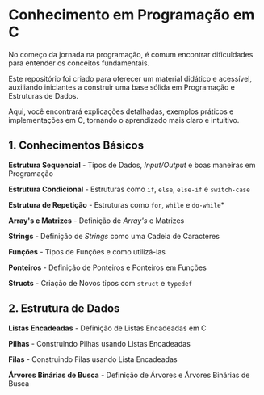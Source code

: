 # Conhecimento em Programação em C
No começo da jornada na programação, é comum encontrar dificuldades para entender os conceitos fundamentais. 

Este repositório foi criado para oferecer um material didático e acessível, auxiliando iniciantes a construir uma base sólida em Programação e Estruturas de Dados. 

Aqui, você encontrará explicações detalhadas, exemplos práticos e implementações em C, tornando o aprendizado mais claro e intuitivo.

## 1. Conhecimentos Básicos

**Estrutura Sequencial** - Tipos de Dados, _Input/Output_ e boas maneiras em Programação

**Estrutura Condicional** - Estruturas como `if`, `else`, `else-if` e `switch-case`

**Estrutura de Repetição** - Estruturas como `for`, `while` e `do-while`*

**Array's e Matrizes** - Definição de _Array's_ e Matrizes

**Strings** - Definição de _Strings_ como uma Cadeia de Caracteres

**Funções** - Tipos de Funções e como utilizá-las

**Ponteiros** - Definição de Ponteiros e Ponteiros em Funções

**Structs** - Criação de Novos tipos com `struct` e `typedef`

## 2. Estrutura de Dados

**Listas Encadeadas** - Definição de Listas Encadeadas em C

**Pilhas** - Construindo Pilhas usando Listas Encadeadas

**Filas** - Construindo Filas usando Lista Encadeadas

**Árvores Binárias de Busca** - Definição de Árvores e Árvores Binárias de Busca

